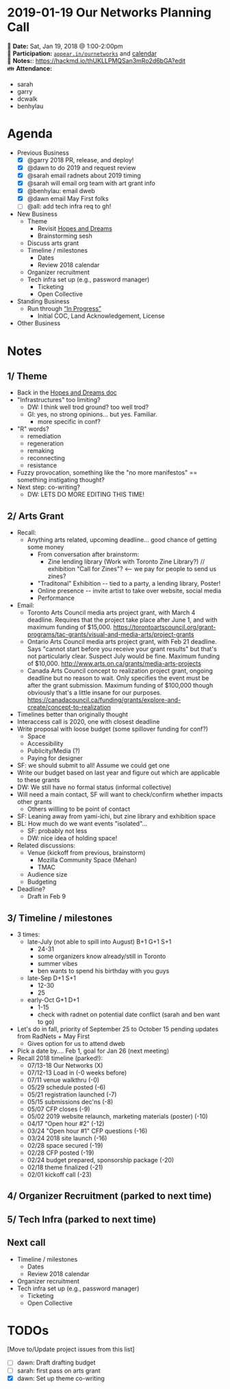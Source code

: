 # 2019-01-19 Our Networks Planning Call

:date: **Date:** Sat, Jan 19, 2018 @ 1:00-2:00pm  
:raising_hand: **Participation:** [`appear.in/ournetworks`](https://appear.in/ournetworks) and [calendar](https://calendar.google.com/calendar/embed?src=aers7atolh0uurlfmkoki9kikg%40group.calendar.google.com&ctz=America%2FToronto)  
:notebook: **Notes:**: https://hackmd.io/thUKLLPMQSan3mRo2d6bGA?edit  
:family: **Attendance:**  
- sarah
- garry
- dcwalk
- benhylau

# Agenda

- Previous Business
    - [x] @garry 2018 PR, release, and deploy!
    - [x] @dawn to do 2019 and request review
    - [x] @sarah email radnets about 2019 timing
    - [x] @sarah will email org team with art grant info
    - [x] @benhylau: email dweb
    - [x] @dawn email May First folks
    - [ ] @all: add tech infra req to gh!
- New Business
    - Theme
        - Revisit [Hopes and Dreams](https://hackmd.io/NAHVnJD4So6YYv8Jnn0geg?view)
        - Brainstorming sesh
    - Discuss arts grant
    - Timeline / milestones
        - Dates
        - Review 2018 calendar
    - Organizer recruitment
    - Tech infra set up (e.g., password manager)
        - Ticketing
        - Open Collective
- Standing Business
  - Run through [“In Progress”](https://github.com/ournetworks/2019/projects)
    - Initial COC, Land Acknowledgement, License
- Other Business

# Notes

## 1/ Theme

- Back in the [Hopes and Dreams doc](https://hackmd.io/NAHVnJD4So6YYv8Jnn0geg?edit)
- "Infrastructures" too limiting?
    - DW: I think well trod ground? too well trod?
    - GI: yes, no strong opinions... but yes. Familiar.
        - more specific in conf?
- "R" words?
    - remediation
    - regeneration
    - remaking
    - reconnecting
    - resistance
- Fuzzy provocation, something like the "no more manifestos" == something instigating thought?
- Next step: co-writing? 
    - DW: LETS DO MORE EDITING THIS TIME!

## 2/ Arts Grant

- Recall:
    - Anything arts related, upcoming deadline... good chance of getting some money
        - From conversation after brainstorm: 
            - Zine lending library (Work with Toronto Zine Library?) // exhibition "Call for Zines"? <-- we pay for people to send us zines?
        - "Traditonal" Exhibition -- tied to a party, a lending library,  Poster!
        - Online presence -- invite artist to take over website, social media
        - Performance
- Email:
    - Toronto Arts Council media arts project grant, with March 4 deadline. Requires that the project take place after June 1, and with maximum funding of $15,000. https://torontoartscouncil.org/grant-programs/tac-grants/visual-and-media-arts/project-grants
    - Ontario Arts Council media arts project grant, with Feb 21 deadline. Says "cannot start before you receive your grant results" but that's not particularly clear. Suspect July would be fine. Maximum funding of $10,000. http://www.arts.on.ca/grants/media-arts-projects
    - Canada Arts Council concept to realization project grant, ongoing deadline but no reason to wait. Only specifies the event must be after the grant submission. Maximum funding of $100,000 though obviously that's a little insane for our purposes.  https://canadacouncil.ca/funding/grants/explore-and-create/concept-to-realization
- Timelines better than originally thought
- Interaccess call is 2020, one with closest deadline
- Write proposal with loose budget (some spillover funding for conf?)
    - Space
    - Accessibility
    - Publicity/Media (?)
    - Paying for designer
- SF: we should submit to all! Assume we could get one
- Write our budget based on last year and figure out which are applicable to these grants
- DW: We still have no formal status (informal collective)
- Will need a main contact, SF will want to check/confirm whether impacts other grants
    - Others willling to be point of contact
- SF: Leaning away from yami-ichi, but zine library and exhibition space
- BL: How much do we want events "isolated"...
    - SF: probably not less
    - DW: nice idea of holding space!
- Related discussions:
    - Venue (kickoff from previous, brainstorm)
        - Mozilla Community Space (Mehan)
        - TMAC
    - Audience size
    - Budgeting
- Deadline?
    - Draft in Feb 9

## 3/ Timeline / milestones
    
- 3 times:
    - late-July (not able to spill into August) B+1 G+1 S+1
        - 24-31
        - some organizers know already/still in Toronto
        - summer vibes
        - ben wants to spend his birthday with you guys
    - late-Sep D+1 S+1
        - 12-30
        - 25
    - early-Oct G+1 D+1
        - 1-15
        - check with radnet on potential date conflict (sarah and ben want to go)
- Let's do in fall, priority of September 25 to October 15 pending updates from RadNets + May First
    - Gives option for us to attend dweb
- Pick a date by.... Feb 1, goal for Jan 26 (next meeting)
- Recall 2018 timeline (parked!): 
    - 07/13-18 Our Networks (X)
    - 07/12-13 Load in (-0 weeks before)
    - 07/11 venue walkthru (-0)
    - 05/29 schedule posted (-6)
    - 05/21 registration launched (-7)
    - 05/15 submissions dec'ns (-8)
    - 05/07 CFP closes (-9)
    - 05/02 2019 website relaunch, marketing materials (poster) (-10)
    - 04/17 "Open hour #2" (-12)
    - 03/24 "Open hour #1" CFP questions (-16)
    - 03/24 2018 site launch (-16)
    - 02/28 space secured (-19)
    - 02/28 CFP posted (-19)
    - 02/24 budget prepared, sponsorship package (-20)
    - 02/18 theme finalized (-21)
    - 02/01 kickoff call (-23)

## 4/ Organizer Recruitment (parked to next time)

## 5/ Tech Infra (parked to next time)

## Next call

- Timeline / milestones
    - Dates
    - Review 2018 calendar
- Organizer recruitment
- Tech infra set up (e.g., password manager)
    - Ticketing
    - Open Collective

# TODOs

[Move to/Update project issues from this list]

- [ ] dawn: Draft drafting budget
- [ ] sarah: first pass on arts grant
- [x] dawn: Set up theme co-writing  
